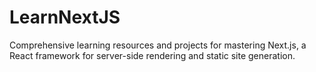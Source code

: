 # LearnNextJS
Comprehensive learning resources and projects for mastering Next.js, a React framework for server-side rendering and static site generation.
